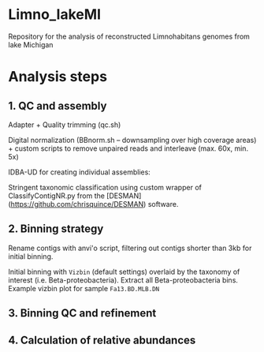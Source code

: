 # Limno_lakeMI
Repository for the analysis of reconstructed Limnohabitans genomes from lake Michigan

# Analysis steps

## 1. QC and assembly
Adapter + Quality trimming (qc.sh)

Digital normalization (BBnorm.sh – downsampling over high coverage areas) + custom scripts to remove unpaired reads and interleave (max. 60x, min. 5x)

IDBA-UD for creating individual assemblies:

Stringent taxonomic classification using custom wrapper of ClassifyContigNR.py from the [DESMAN] (https://github.com/chrisquince/DESMAN)
software.

## 2. Binning strategy
Rename contigs with anvi'o script, filtering out contigs shorter than 3kb for initial binning.

Initial binning with `Vizbin` (default settings) overlaid by the taxonomy of interest (i.e. Beta-proteobacteria). Extract all Beta-proteobacteria bins.
Example vizbin plot for sample `Fa13.BD.MLB.DN`

## 3. Binning QC and refinement




## 4. Calculation of relative abundances
